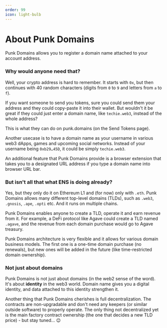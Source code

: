 ```yaml
---
order: 99
icon: light-bulb
---
```


# About Punk Domains

Punk Domains allows you to register a domain name attached to your account address.

### Why would anyone need that?

Well, your crypto address is hard to remember. It starts with `0x`, but then continues with 40 random characters (digits from `0` to `9` and letters from `a` to `f`).

If you want someone to send you tokens, sure you could send them your address and they could copy-paste it into their wallet. But wouldn't it be great if they could just enter a domain name, like `techie.web3`, instead of the whole address?

This is what they can do on punk.domains (on the Send Tokens page).

Another usecase is to have a domain name as your username in various web3 dApps, games and upcoming social networks. Instead of your username being `0xb29…45D`, it could be simply `techie.web3`.

An additional feature that Punk Domains provide is a browser extension that takes you to a designated URL address if you type a domain name into browser URL bar.

### But isn't all that what ENS is doing already?

Yes, but they only do it on Ethereum L1 and (for now) only with `.eth`. Punk Domains allows many different top-level domains (TLDs), such as `.web3`, `.gnosis`, `.ape`, `.opti` etc. And it runs on multiple chains.

Punk Domains enables anyone to create a TLD, operate it and earn revenue from it. For example, a DeFi protocol like Agave could create a TLD named `.agave`, and the revenue from each domain purchase would go to Agave treasury.

Punk Domains architecture is very flexible and it allows for various domain business models. The first one is a one-time domain purchase (no renewals), but new ones will be added in the future (like time-restricted domain ownership).

### Not just about domains

Punk Domains is not just about domains (in the web2 sense of the word). It's about **identity** in the web3 world. Domain name gives you a digital identity, and data attached to this identity strengthen it.

Another thing that Punk Domains cherishes is full decentralization. The contracts are non-upgradable and don't need any keepers (or similar outside software) to properly operate. The only thing not decentralized yet is the main factory contract ownership (the one that decides a new TLD price) - but stay tuned... 😉